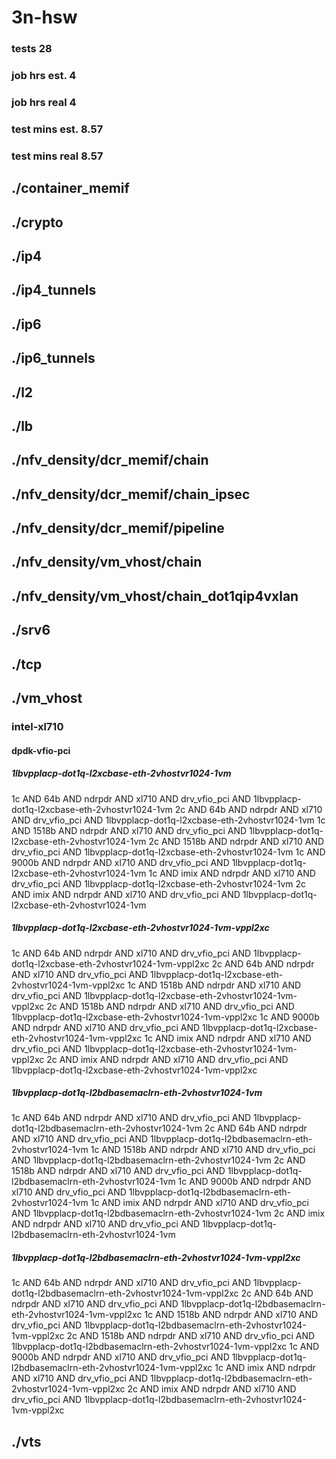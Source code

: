 # 3n-hsw
### tests 28
### job hrs est. 4
### job hrs real 4
### test mins est. 8.57
### test mins real 8.57
## ./container_memif
## ./crypto
## ./ip4
## ./ip4_tunnels
## ./ip6
## ./ip6_tunnels
## ./l2
## ./lb
## ./nfv_density/dcr_memif/chain
## ./nfv_density/dcr_memif/chain_ipsec
## ./nfv_density/dcr_memif/pipeline
## ./nfv_density/vm_vhost/chain
## ./nfv_density/vm_vhost/chain_dot1qip4vxlan
## ./srv6
## ./tcp
## ./vm_vhost
### intel-xl710
#### dpdk-vfio-pci
##### 1lbvpplacp-dot1q-l2xcbase-eth-2vhostvr1024-1vm
1c AND 64b AND ndrpdr AND xl710 AND drv_vfio_pci AND 1lbvpplacp-dot1q-l2xcbase-eth-2vhostvr1024-1vm
2c AND 64b AND ndrpdr AND xl710 AND drv_vfio_pci AND 1lbvpplacp-dot1q-l2xcbase-eth-2vhostvr1024-1vm
1c AND 1518b AND ndrpdr AND xl710 AND drv_vfio_pci AND 1lbvpplacp-dot1q-l2xcbase-eth-2vhostvr1024-1vm
2c AND 1518b AND ndrpdr AND xl710 AND drv_vfio_pci AND 1lbvpplacp-dot1q-l2xcbase-eth-2vhostvr1024-1vm
1c AND 9000b AND ndrpdr AND xl710 AND drv_vfio_pci AND 1lbvpplacp-dot1q-l2xcbase-eth-2vhostvr1024-1vm
1c AND imix AND ndrpdr AND xl710 AND drv_vfio_pci AND 1lbvpplacp-dot1q-l2xcbase-eth-2vhostvr1024-1vm
2c AND imix AND ndrpdr AND xl710 AND drv_vfio_pci AND 1lbvpplacp-dot1q-l2xcbase-eth-2vhostvr1024-1vm
##### 1lbvpplacp-dot1q-l2xcbase-eth-2vhostvr1024-1vm-vppl2xc
1c AND 64b AND ndrpdr AND xl710 AND drv_vfio_pci AND 1lbvpplacp-dot1q-l2xcbase-eth-2vhostvr1024-1vm-vppl2xc
2c AND 64b AND ndrpdr AND xl710 AND drv_vfio_pci AND 1lbvpplacp-dot1q-l2xcbase-eth-2vhostvr1024-1vm-vppl2xc
1c AND 1518b AND ndrpdr AND xl710 AND drv_vfio_pci AND 1lbvpplacp-dot1q-l2xcbase-eth-2vhostvr1024-1vm-vppl2xc
2c AND 1518b AND ndrpdr AND xl710 AND drv_vfio_pci AND 1lbvpplacp-dot1q-l2xcbase-eth-2vhostvr1024-1vm-vppl2xc
1c AND 9000b AND ndrpdr AND xl710 AND drv_vfio_pci AND 1lbvpplacp-dot1q-l2xcbase-eth-2vhostvr1024-1vm-vppl2xc
1c AND imix AND ndrpdr AND xl710 AND drv_vfio_pci AND 1lbvpplacp-dot1q-l2xcbase-eth-2vhostvr1024-1vm-vppl2xc
2c AND imix AND ndrpdr AND xl710 AND drv_vfio_pci AND 1lbvpplacp-dot1q-l2xcbase-eth-2vhostvr1024-1vm-vppl2xc
##### 1lbvpplacp-dot1q-l2bdbasemaclrn-eth-2vhostvr1024-1vm
1c AND 64b AND ndrpdr AND xl710 AND drv_vfio_pci AND 1lbvpplacp-dot1q-l2bdbasemaclrn-eth-2vhostvr1024-1vm
2c AND 64b AND ndrpdr AND xl710 AND drv_vfio_pci AND 1lbvpplacp-dot1q-l2bdbasemaclrn-eth-2vhostvr1024-1vm
1c AND 1518b AND ndrpdr AND xl710 AND drv_vfio_pci AND 1lbvpplacp-dot1q-l2bdbasemaclrn-eth-2vhostvr1024-1vm
2c AND 1518b AND ndrpdr AND xl710 AND drv_vfio_pci AND 1lbvpplacp-dot1q-l2bdbasemaclrn-eth-2vhostvr1024-1vm
1c AND 9000b AND ndrpdr AND xl710 AND drv_vfio_pci AND 1lbvpplacp-dot1q-l2bdbasemaclrn-eth-2vhostvr1024-1vm
1c AND imix AND ndrpdr AND xl710 AND drv_vfio_pci AND 1lbvpplacp-dot1q-l2bdbasemaclrn-eth-2vhostvr1024-1vm
2c AND imix AND ndrpdr AND xl710 AND drv_vfio_pci AND 1lbvpplacp-dot1q-l2bdbasemaclrn-eth-2vhostvr1024-1vm
##### 1lbvpplacp-dot1q-l2bdbasemaclrn-eth-2vhostvr1024-1vm-vppl2xc
1c AND 64b AND ndrpdr AND xl710 AND drv_vfio_pci AND 1lbvpplacp-dot1q-l2bdbasemaclrn-eth-2vhostvr1024-1vm-vppl2xc
2c AND 64b AND ndrpdr AND xl710 AND drv_vfio_pci AND 1lbvpplacp-dot1q-l2bdbasemaclrn-eth-2vhostvr1024-1vm-vppl2xc
1c AND 1518b AND ndrpdr AND xl710 AND drv_vfio_pci AND 1lbvpplacp-dot1q-l2bdbasemaclrn-eth-2vhostvr1024-1vm-vppl2xc
2c AND 1518b AND ndrpdr AND xl710 AND drv_vfio_pci AND 1lbvpplacp-dot1q-l2bdbasemaclrn-eth-2vhostvr1024-1vm-vppl2xc
1c AND 9000b AND ndrpdr AND xl710 AND drv_vfio_pci AND 1lbvpplacp-dot1q-l2bdbasemaclrn-eth-2vhostvr1024-1vm-vppl2xc
1c AND imix AND ndrpdr AND xl710 AND drv_vfio_pci AND 1lbvpplacp-dot1q-l2bdbasemaclrn-eth-2vhostvr1024-1vm-vppl2xc
2c AND imix AND ndrpdr AND xl710 AND drv_vfio_pci AND 1lbvpplacp-dot1q-l2bdbasemaclrn-eth-2vhostvr1024-1vm-vppl2xc
## ./vts
